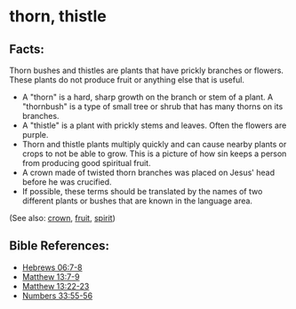 # thorn, thistle #

## Facts: ##

Thorn bushes and thistles are plants that have prickly branches or flowers. These plants do not produce fruit or anything else that is useful.

* A "thorn" is a hard, sharp growth on the branch or stem of a plant. A "thornbush" is a type of small tree or shrub that has many thorns on its branches.
* A "thistle" is a plant with prickly stems and leaves. Often the flowers are purple.
* Thorn and thistle plants multiply quickly and can cause nearby plants or crops to not be able to grow. This is a picture of how sin keeps a person from producing good spiritual fruit. 
* A crown made of twisted thorn branches was placed on Jesus' head before he was crucified. 
* If possible, these terms should be translated by the names of two different plants or bushes that are known in the language area.

(See also: [crown](../other/crown.md), [fruit](../kt/fruit.md), [spirit](../kt/spirit.md))

## Bible References: ##

* [Hebrews 06:7-8](en/tn/heb/help/06/07)
* [Matthew 13:7-9](en/tn/mat/help/13/07)
* [Matthew 13:22-23](en/tn/mat/help/13/22)
* [Numbers 33:55-56](en/tn/num/help/33/55)